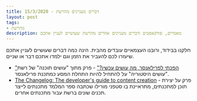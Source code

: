 ```yaml
---
title: דברים מעניינים מהרשת - 15/3/2020
layout: post
tags:
- מהרשת
description: מאמרים, פודקאסטים ודברים מעניינים אחרים מהרשת שעושיים לעניין אתכם
---
```


חלקנו בבידוד, ורובנו העצמאיים עובדים מהבית. הינה כמה דברים שעושיים לעניין אתכם שיעזרו לכם להעביר את הזמן וגם ילמדו אתכם דבר או שניים.
<br />
* ["הפכתי לפרילאנסר, מה עושים עכשיו?"](https://www.ranlevi.com/2020/02/18/osim_software-freelance-p2/) - פרק מתוך "עושים תוכנה" של רשת "עושים היסטוריה" על להתחיל להיות התחלת המסע כמתכנת פרילאנסר. 
* [The Changelog: The developer's guide to content creation](https://changelog.com/podcast/382) -  פרק על יצירת תוכן למתכנתים, מתראיינת בו סטפני מורילו שכתבה ספר המלמד מתכנתים לייצר תכנים שונים ברשת עבור מתכנתים אחרים.